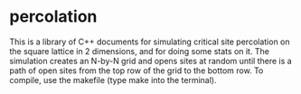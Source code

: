 percolation
===========

This is a library of C++ documents for simulating critical site percolation on the square lattice in 2 dimensions,
and for doing some stats on it. The simulation creates an N-by-N grid and opens sites at random until there is a path
of open sites from the top row of the grid to the bottom row. To compile, use the makefile (type make into the terminal). 
